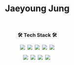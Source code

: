<h1 align="center">Jaeyoung Jung</h1>

<br>

<h3 align="center">🛠 Tech Stack 🛠</h3>

<p align="center">
  <img src="https://img.shields.io/badge/Python-3766AB?style=flat&logo=Python&logoColor=white"/></a>&nbsp
  <img src="https://img.shields.io/badge/Pandas-150458?style=flat&logo=pandas&logoColor=white"/></a>&nbsp 
  <img src="https://img.shields.io/badge/NumPy-013243?style=flat&logo=Numpy&logoColor=white"/></a>&nbsp
  <img src="https://img.shields.io/badge/TensorFlow-FF6F00?style=flat&logo=TensorFlow&logoColor=white"/></a>&nbsp 
  <img src="https://img.shields.io/badge/Mysql-E6B91E?style=flat&logo=MySql&logoColor=white"/></a>
</p>
<p align="center">
  <img src="https://img.shields.io/badge/Tableau-E97627?style=flat&logo=Tableau&logoColor=white"/></a>&nbsp 
  <img src="https://img.shields.io/badge/Streamlit-FF4B4B?style=flat&logo=Streamlit&logoColor=white"/></a>&nbsp  
  <img src="https://img.shields.io/badge/HTML5-E34F26?style=flat&logo=HTML5&logoColor=white"/></a>&nbsp 
  <img src="https://img.shields.io/badge/css-1572B6?style=flat&logo=css3&logoColor=white"/></a>&nbsp 
</p>

<br>


